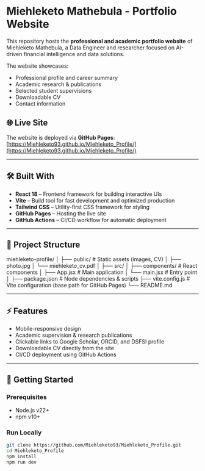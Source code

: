 # Miehleketo Mathebula - Portfolio Website

This repository hosts the **professional and academic portfolio website** of Miehleketo Mathebula, a Data Engineer and researcher focused on AI-driven financial intelligence and data solutions.

The website showcases:

- Professional profile and career summary
- Academic research & publications
- Selected student supervisions
- Downloadable CV
- Contact information

## 🌐 Live Site

The website is deployed via **GitHub Pages**:  
[https://Miehleketo93.github.io/Miehleketo_Profile/](https://Miehleketo93.github.io/Miehleketo_Profile/)

---

## 🛠 Built With

- **React 18** – Frontend framework for building interactive UIs  
- **Vite** – Build tool for fast development and optimized production  
- **Tailwind CSS** – Utility-first CSS framework for styling  
- **GitHub Pages** – Hosting the live site  
- **GitHub Actions** – CI/CD workflow for automatic deployment

---

## 📁 Project Structure
miehleketo-profile/
│
├── public/ # Static assets (images, CV)
│ ├── photo.jpg
│ └── miehleketo_cv.pdf
│
├── src/
│ ├── components/ # React components
│ ├── App.jsx # Main application
│ └── main.jsx # Entry point
│
├── package.json # Node dependencies & scripts
├── vite.config.js # Vite configuration (base path for GitHub Pages)
└── README.md



---

## ⚡ Features

- Mobile-responsive design
- Academic supervision & research publications
- Clickable links to Google Scholar, ORCID, and DSFSI profile
- Downloadable CV directly from the site
- CI/CD deployment using GitHub Actions

---

## 🚀 Getting Started

### Prerequisites

- Node.js v22+  
- npm v10+  

### Run Locally

```bash
git clone https://github.com/Miehleketo93/Miehleketo_Profile.git
cd Miehleketo_Profile
npm install
npm run dev

